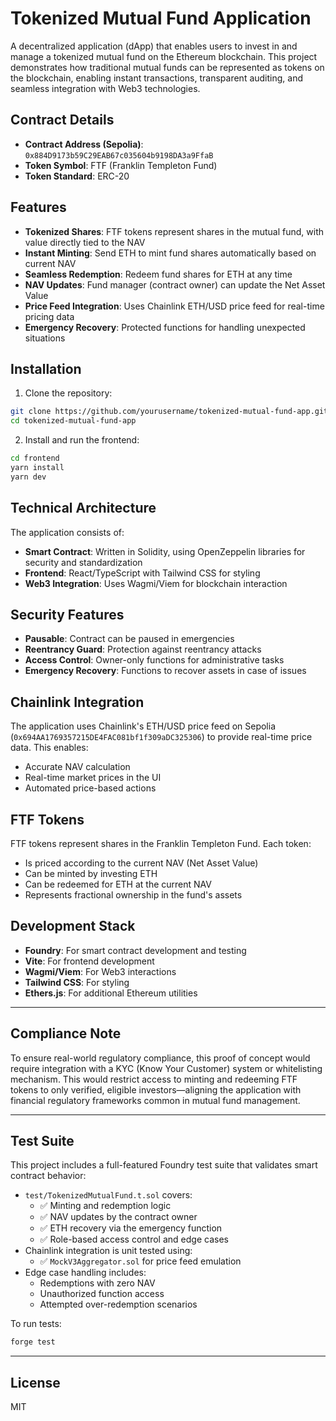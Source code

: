 # Tokenized Mutual Fund Application

A decentralized application (dApp) that enables users to invest in and manage a tokenized mutual fund on the Ethereum blockchain. This project demonstrates how traditional mutual funds can be represented as tokens on the blockchain, enabling instant transactions, transparent auditing, and seamless integration with Web3 technologies.

## Contract Details

- **Contract Address (Sepolia)**: `0x884D9173b59C29EAB67c035604b9198DA3a9FfaB`
- **Token Symbol**: FTF (Franklin Templeton Fund)
- **Token Standard**: ERC-20

## Features

- **Tokenized Shares**: FTF tokens represent shares in the mutual fund, with value directly tied to the NAV
- **Instant Minting**: Send ETH to mint fund shares automatically based on current NAV
- **Seamless Redemption**: Redeem fund shares for ETH at any time
- **NAV Updates**: Fund manager (contract owner) can update the Net Asset Value
- **Price Feed Integration**: Uses Chainlink ETH/USD price feed for real-time pricing data
- **Emergency Recovery**: Protected functions for handling unexpected situations

## Installation

1. Clone the repository:
```bash
git clone https://github.com/yourusername/tokenized-mutual-fund-app.git
cd tokenized-mutual-fund-app
```

2. Install and run the frontend:
```bash
cd frontend
yarn install
yarn dev
```

## Technical Architecture

The application consists of:

- **Smart Contract**: Written in Solidity, using OpenZeppelin libraries for security and standardization
- **Frontend**: React/TypeScript with Tailwind CSS for styling
- **Web3 Integration**: Uses Wagmi/Viem for blockchain interaction

## Security Features

- **Pausable**: Contract can be paused in emergencies
- **Reentrancy Guard**: Protection against reentrancy attacks
- **Access Control**: Owner-only functions for administrative tasks
- **Emergency Recovery**: Functions to recover assets in case of issues

## Chainlink Integration

The application uses Chainlink's ETH/USD price feed on Sepolia (`0x694AA1769357215DE4FAC081bf1f309aDC325306`) to provide real-time price data. This enables:

- Accurate NAV calculation
- Real-time market prices in the UI
- Automated price-based actions

## FTF Tokens

FTF tokens represent shares in the Franklin Templeton Fund. Each token:

- Is priced according to the current NAV (Net Asset Value)
- Can be minted by investing ETH
- Can be redeemed for ETH at the current NAV
- Represents fractional ownership in the fund's assets

## Development Stack

- **Foundry**: For smart contract development and testing
- **Vite**: For frontend development
- **Wagmi/Viem**: For Web3 interactions
- **Tailwind CSS**: For styling
- **Ethers.js**: For additional Ethereum utilities

---

##  Compliance Note

To ensure real-world regulatory compliance, this proof of concept would require integration with a KYC (Know Your Customer) system or whitelisting mechanism. This would restrict access to minting and redeeming FTF tokens to only verified, eligible investors—aligning the application with financial regulatory frameworks common in mutual fund management.

---

##  Test Suite

This project includes a full-featured Foundry test suite that validates smart contract behavior:

- `test/TokenizedMutualFund.t.sol` covers:
  - ✅ Minting and redemption logic
  - ✅ NAV updates by the contract owner
  - ✅ ETH recovery via the emergency function
  - ✅ Role-based access control and edge cases
- Chainlink integration is unit tested using:
  - ✅ `MockV3Aggregator.sol` for price feed emulation
- Edge case handling includes:
  - Redemptions with zero NAV
  - Unauthorized function access
  - Attempted over-redemption scenarios

To run tests:

```bash
forge test
```

---

## License

MIT

